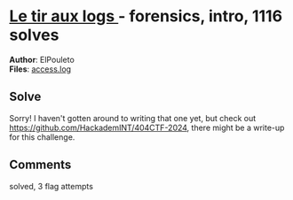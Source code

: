 [Le tir aux logs ](challenge_files/README.md) - forensics, intro, 1116 solves
===

**Author**: ElPouleto    
**Files**: [access.log](https://www.narthorn.com/ctf/404CTF-2024/challenge_files/Investigation%20num%C3%A9rique/Le%20tir%20aux%20logs%20/access.log)

## Solve

Sorry! I haven't gotten around to writing that one yet, but check out https://github.com/HackademINT/404CTF-2024, there might be a write-up for this challenge.

## Comments

solved, 3 flag attempts